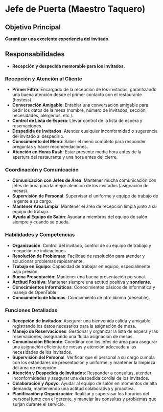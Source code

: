 # Jefe de Puerta  (Maestro Taquero)

## Objetivo Principal
**Garantizar una excelente experiencia del invitado.**

## Responsabilidades
- **Recepción y despedida memorable para los invitados.**

### Recepción y Atención al Cliente
- **Primer Filtro**: Encargado de la recepción de los invitados, garantizando una buena atención desde el primer contacto con el restaurante (hostess).
- **Conversación Amigable**: Entablar una conversación amigable para pedir los datos de la mesa (nombre, número de invitados, sección, necesidades, alérgenos, etc.).
- **Control de Lista de Espera**: Llevar control de la lista de espera y reservaciones.
- **Despedida de Invitados**: Atender cualquier inconformidad o sugerencia del invitado  al despedirlo.
- **Conocimiento del Menú**: Saber el menú completo para responder preguntas y hacer recomendaciones.
- **Atención en Horas Rush**: Estar presente media hora antes de la apertura del restaurante y una hora antes del cierre.

### Coordinación y Comunicación
- **Comunicación con Jefes de Área**: Mantener mucha comunicación con jefes de área para la mejor atención de los invitados (asignación de mesas).
- **Supervisión de Personal**: Supervisar el uniforme y equipo de trabajo de la gente a su cargo.
- **Mantener Área Limpia**: Mantener el área de recepción limpia junto a su equipo de trabajo.
- **Ayuda al Equipo de Salón**: Ayudar a miembros del equipo de salón siempre y cuando se pueda.

### Habilidades y Competencias
- **Organización**: Control del invitado, control de su equipo de trabajo y recepción de indicaciones.
- **Resolución de Problemas**: Facilidad de resolución para atender y solucionar problemas rápidamente.
- **Trabajo en Equipo**: Capacidad de trabajar en equipo, especialmente bajo presión.
- **Buena Presentación**: Mantener una buena presentación personal.
- **Actitud Positiva**: Mantener siempre una actitud positiva y **sonriente**.
- **Conocimientos Informáticos**: Conocimientos básicos de informática y manejo de OpenTable.
- **Conocimiento de Idiomas**: Conocimiento de otro idioma (deseable).

### Funciones Detalladas
- **Recepción de Invitados**: Asegurar una bienvenida cálida y amigable, registrando los datos necesarios para la asignación de mesa.
- **Manejo de Reservaciones**: Gestionar y organizar la lista de espera y las reservaciones, asegurando una fluida asignación de mesas.
- **Comunicación Eficiente**: Coordinar con los jefes de área para asegurar una asignación eficiente de mesas y atención adecuada a las necesidades de los invitados.
- **Supervisión del Personal**: Verificar que el personal a su cargo cumpla con los estándares de presentación y uniforme, y mantener la limpieza del área de recepción.
- **Atención y Despedida de Invitados**: Responder a consultas, atender inconformidades y asegurar una despedida cordial de los invitados.
- **Colaboración y Apoyo**: Ayudar al equipo de salón en momentos de alta demanda, manteniendo una actitud colaborativa y proactiva.
- **Planificación y Organización**: Realizar y supervisar los horarios del personal junto con el gerente, y manejar las consultas y problemas que surjan durante el servicio.
